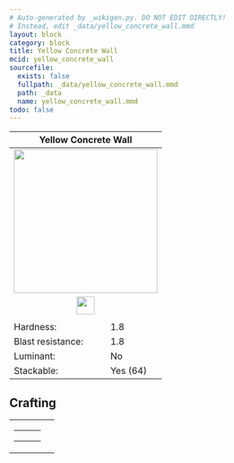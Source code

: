 ```yaml
---
# Auto-generated by _wikigen.py. DO NOT EDIT DIRECTLY!
# Instead, edit _data/yellow_concrete_wall.mmd
layout: block
category: block
title: Yellow Concrete Wall
mcid: yellow_concrete_wall
sourcefile:
  exists: false
  fullpath: _data/yellow_concrete_wall.mmd
  path: _data
  name: yellow_concrete_wall.mmd
todo: false
---
```


<table class="block-info"><thead><tr>
<th colspan=2>Yellow Concrete Wall</th>
</tr></thead><tbody>
<tr><td colspan=2 class="cell-image-big" style="text-align:center"><img src="/allotment/img/textures/allotment/yellow_concrete_wall.png" width="256" height="256" alt="" class="preview-icon"></td></tr>
<tr><td colspan=2 class="cell-image-small" style="text-align:center"><img src="/allotment/img/inventory_textures/allotment/yellow_concrete_wall.png" width="32" height="32" alt="" class="inventory-icon"></td></tr>
<tr><td colspan=2 style="text-align:center"><span class="tool-info tool-pickaxe tool-level-1" title="Requires a Wooden/Gold Pickaxe"></span></td></tr>
<tr><td>Hardness:</td><td>1.8</td></tr>
<tr><td>Blast resistance:</td><td>1.8</td></tr>
<tr><td>Luminant:</td><td>No</td></tr>
<tr><td>Stackable:</td><td>Yes (64)</td></tr>
</tbody></table>

## Crafting

<table class="crafting-recipe crafting-shaped"><tbody><tr>
<td><table class="crafting-grid"><tbody>
<tr>
<td>
<span title="Yellow Concrete" class="item item-minecraft:yellow_concrete item-type-item" style="background-image:url(&quot;/allotment/img/inventory_textures/minecraft/yellow_concrete.png&quot;)"></span>
</td>
<td>
<span title="Yellow Concrete" class="item item-minecraft:yellow_concrete item-type-item" style="background-image:url(&quot;/allotment/img/inventory_textures/minecraft/yellow_concrete.png&quot;)"></span>
</td>
<td>
<span title="Yellow Concrete" class="item item-minecraft:yellow_concrete item-type-item" style="background-image:url(&quot;/allotment/img/inventory_textures/minecraft/yellow_concrete.png&quot;)"></span>
</td>
</tr>
<tr>
<td>
<span title="Yellow Concrete" class="item item-minecraft:yellow_concrete item-type-item" style="background-image:url(&quot;/allotment/img/inventory_textures/minecraft/yellow_concrete.png&quot;)"></span>
</td>
<td>
<span title="Yellow Concrete" class="item item-minecraft:yellow_concrete item-type-item" style="background-image:url(&quot;/allotment/img/inventory_textures/minecraft/yellow_concrete.png&quot;)"></span>
</td>
<td>
<span title="Yellow Concrete" class="item item-minecraft:yellow_concrete item-type-item" style="background-image:url(&quot;/allotment/img/inventory_textures/minecraft/yellow_concrete.png&quot;)"></span>
</td>
</tr>
<tr>
<td>
<span class="item item-empty-space"></span>
</td>
<td>
<span class="item item-empty-space"></span>
</td>
<td>
<span class="item item-empty-space"></span>
</td>
</tr>
</tbody></table></td>
<td class="result">
<div class="result-inner">
<div class="result-slot">
<span title="Yellow Concrete Wall" class="item item-allotment:yellow_concrete_wall" style="background-image:url(&quot;/allotment/img/inventory_textures/allotment/yellow_concrete_wall.png&quot;)"></span>
</div>
</div>
</td>
</tr></tbody></table>